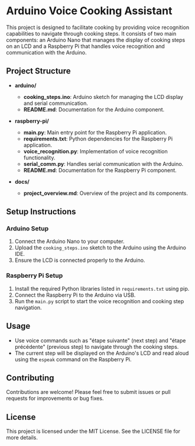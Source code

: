 # Arduino Voice Cooking Assistant

This project is designed to facilitate cooking by providing voice recognition capabilities to navigate through cooking steps. It consists of two main components: an Arduino Nano that manages the display of cooking steps on an LCD and a Raspberry Pi that handles voice recognition and communication with the Arduino.

## Project Structure

- **arduino/**
  - **cooking_steps.ino**: Arduino sketch for managing the LCD display and serial communication.
  - **README.md**: Documentation for the Arduino component.

- **raspberry-pi/**
  - **main.py**: Main entry point for the Raspberry Pi application.
  - **requirements.txt**: Python dependencies for the Raspberry Pi application.
  - **voice_recognition.py**: Implementation of voice recognition functionality.
  - **serial_comm.py**: Handles serial communication with the Arduino.
  - **README.md**: Documentation for the Raspberry Pi component.

- **docs/**
  - **project_overview.md**: Overview of the project and its components.

## Setup Instructions

### Arduino Setup
1. Connect the Arduino Nano to your computer.
2. Upload the `cooking_steps.ino` sketch to the Arduino using the Arduino IDE.
3. Ensure the LCD is connected properly to the Arduino.

### Raspberry Pi Setup
1. Install the required Python libraries listed in `requirements.txt` using pip.
2. Connect the Raspberry Pi to the Arduino via USB.
3. Run the `main.py` script to start the voice recognition and cooking step navigation.

## Usage
- Use voice commands such as "étape suivante" (next step) and "étape précédente" (previous step) to navigate through the cooking steps.
- The current step will be displayed on the Arduino's LCD and read aloud using the `espeak` command on the Raspberry Pi.

## Contributing
Contributions are welcome! Please feel free to submit issues or pull requests for improvements or bug fixes.

## License
This project is licensed under the MIT License. See the LICENSE file for more details.